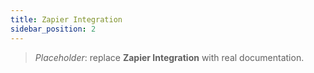 ```yaml
---
title: Zapier Integration
sidebar_position: 2
---
```


> _Placeholder_: replace **Zapier Integration** with real documentation.

